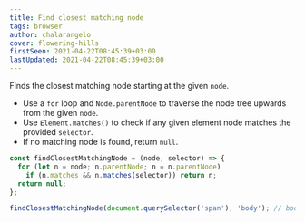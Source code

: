 ```yaml
---
title: Find closest matching node
tags: browser
author: chalarangelo
cover: flowering-hills
firstSeen: 2021-04-22T08:45:39+03:00
lastUpdated: 2021-04-22T08:45:39+03:00
---
```


Finds the closest matching node starting at the given `node`.

- Use a `for` loop and `Node.parentNode` to traverse the node tree upwards from the given `node`.
- Use `Element.matches()` to check if any given element node matches the provided `selector`.
- If no matching node is found, return `null`.

```js
const findClosestMatchingNode = (node, selector) => {
  for (let n = node; n.parentNode; n = n.parentNode)
    if (n.matches && n.matches(selector)) return n;
  return null;
};
```

```js
findClosestMatchingNode(document.querySelector('span'), 'body'); // body
```
